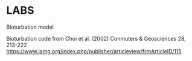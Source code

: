 # LABS
Bioturbation model 

Bioturbation code from Choi et al. (2002) Conmuters &amp; Geosciences 28, 213-222
https://www.iamg.org/index.php/publisher/articleview/frmArticleID/115

